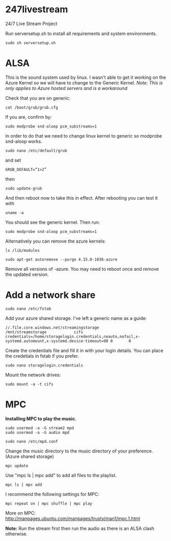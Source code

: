 



# 247livestream
24/7 Live Stream Project


Run serversetup.sh to install all requirements and system environments.

    sudo sh serversetup.sh


# ALSA
This is the sound system used by linux. I wasn't able to get it working on the Azure Kernel so we will have to change to the Generic Kernel.
*Note: This is only applies to Azure hosted servers and is a workaround*

Check that you are on generic:

    cat /boot/grub/grub.cfg

If you are, confirm by:

    sudo modprobe snd-aloop pcm_substreams=1


In order to do that we need to change linux kernel to generic so modprobe snd-aloop works.

    sudo nano /etc/default/grub 

and set

    GRUB_DEFAULT=“1>2”
then

    sudo update-grub

And then reboot now to take this in effect. After rebooting you can test it with 

    uname -a

 

You should see the generic kernel. Then run:

    sudo modprobe snd-aloop pcm_substreams=1

Alternatively you can remove the azure kernels:

    ls /lib/modules

    sudo apt-get autoremove --purge 4.15.0-1036-azure

Remove all versions of -azure. You may need to reboot once and remove the updated version.



# Add a network share

    sudo nano /etc/fstab

Add your azure shared storage. I've left a generic name as a guide:

    //.file.core.windows.net/streamingstorage              /mnt/streamstorage            cifs credentials=/home/storagelogin.credentials,noauto,nofail,x-systemd.automount,x-systemd.device-timeout=90 0       0

Create the credentials file and fill it in with your login details. You can place the credetials in fstab if you prefer.

    sudo nano storagelogin.credentials
Mount the network drives:

    sudo mount -a -t cifs



# MPC
**Installing MPC to play the music.**

    sudo usermod -a -G stream2 mpd
    sudo usermod -a -G audio mpd
    
    sudo nano /etc/mpd.conf

Change the music directory to the music directory of your preference. (Azure shared storage)

    mpc update

Use "mpc ls | mpc add" to add all files to the playlist.

    mpc ls | mpc add

I recommend the following settings for MPC:

    mpc repeat on | mpc shuffle | mpc play

More on MPC:
http://manpages.ubuntu.com/manpages/trusty/man1/mpc.1.html


**Note:**
Run the stream first then run the audio as there is an ALSA clash otherwise.

